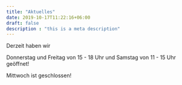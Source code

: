 ```yaml
---
title: "Aktuelles"
date: 2019-10-17T11:22:16+06:00
draft: false
description : "this is a meta description"
---
```


Derzeit haben wir

Donnerstag und Freitag von 15 - 18 Uhr und Samstag von 11 - 15 Uhr geöffnet!

Mittwoch ist geschlossen!
